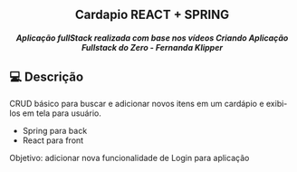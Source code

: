 <h2 align="center">Cardapio REACT + SPRING </h2>
<h5 align="center">Aplicação fullStack realizada com base nos vídeos Criando Aplicação Fullstack do Zero - Fernanda Klipper</h5>

## 💻 Descrição
CRUD básico para buscar e adicionar novos itens em um cardápio e exibi-los em tela para usuário.
- Spring para back
- React para front

Objetivo: adicionar nova funcionalidade de Login para aplicação

